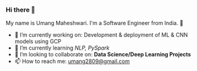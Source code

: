 ### Hi there 👋

My name is Umang Maheshwari. I'm a Software Engineer from India. 👋

- 🔭 I’m currently working on: Development & deployment of ML & CNN models using GCP
- 🌱 I’m currently learning *NLP, PySpark*
- 👯 I’m looking to collaborate on: **Data Science/Deep Learning Projects**
- 📫 How to reach me: umang2809@gmail.com



